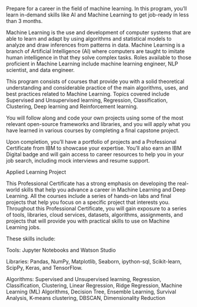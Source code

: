 Prepare for a career in the field of machine learning. In this program, you’ll learn in-demand skills like AI and Machine Learning to get job-ready in less than 3 months.

Machine Learning is the use and development of computer systems that are able to learn and adapt by using algorithms and statistical models to analyze and draw inferences from patterns in data. Machine Learning is a branch of Artificial Intelligence (AI) where computers are taught to imitate human intelligence in that they solve complex tasks. Roles available to those proficient in Machine Learning include machine learning engineer, NLP scientist, and data engineer.

This program consists of courses that provide you with a solid theoretical understanding and considerable practice of the main algorithms, uses, and best practices related to Machine Learning. Topics covered include Supervised and Unsupervised learning, Regression, Classification, Clustering, Deep learning and Reinforcement learning.

You will follow along and code your own projects using some of the most relevant open-source frameworks and libraries, and you will apply what you have learned in various courses by completing a final capstone project. 

Upon completion, you’ll have a portfolio of projects and a Professional Certificate from IBM to showcase your expertise. You’ll also earn an IBM Digital badge and will gain access to career resources to help you in your job search, including mock interviews and resume support. 

Applied Learning Project

This Professional Certificate has a strong emphasis on developing the real-world skills that help you advance a career in Machine Learning and Deep Learning. All the courses include a series of hands-on labs and final projects that help you focus on a specific project that interests you. Throughout this Professional Certificate, you will gain exposure to a series of tools, libraries, cloud services, datasets, algorithms, assignments, and projects that will provide you with practical skills to use on Machine Learning jobs. 

These skills include:

Tools: Jupyter Notebooks and Watson Studio

Libraries: Pandas, NumPy, Matplotlib, Seaborn, ipython-sql, Scikit-learn, ScipPy, Keras, and TensorFlow.

Algorithms: Supervised and Unsupervised learning, Regression, Classification, Clustering, Linear Regression, Ridge Regression, Machine Learning (ML) Algorithms, Decision Tree, Ensemble Learning, Survival Analysis, K-means clustering, DBSCAN, Dimensionality Reduction
